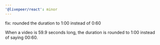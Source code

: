 ```yaml
---
'@livepeer/react': minor
---
```


fix: rounded the duration to 1:00 instead of 0:60

When a video is 59.9 seconds long, the duration is rounded to 1:00 instead of saying 00:60.
